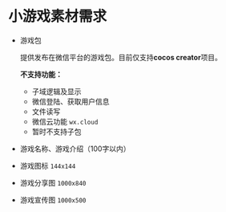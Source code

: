 小游戏素材需求
======


* 游戏包

  
  提供发布在微信平台的游戏包。目前仅支持**cocos creator**项目。
  
  **不支持功能：**
  - 子域逻辑及显示
  - 微信登陆、获取用户信息
  - 文件读写
  - 微信云功能 `wx.cloud`
  - 暂时不支持子包

* 游戏名称、游戏介绍（100字以内）
* 游戏图标 `144x144`
* 游戏分享图 `1000x840`
* 游戏宣传图 `1000x500`
